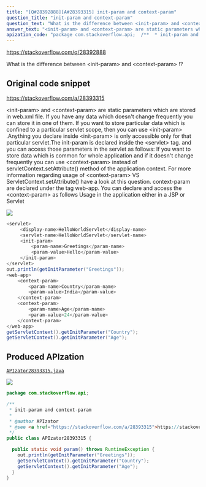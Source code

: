 ```yaml
---
title: "[Q#28392888][A#28393315] init-param and context-param"
question_title: "init-param and context-param"
question_text: "What is the difference between <init-param> and <context-param> !?"
answer_text: "<init-param> and <context-param> are static parameters which are stored in web.xml file. If you have any data which doesn't change frequently you can store it in one of them. If you want to store particular data which is confined to a particular servlet scope, then you can use <init-param> .Anything you declare inside <init-param> is only accessible only for that particular servlet.The init-param is declared inside the <servlet> tag. and you can access those parameters in the servlet as follows: If you want to store data which is common for whole application and if it doesn't change frequently you can use <context-param> instead of servletContext.setAttribute() method of the application context. For more information regarding usage of <context-param> VS ServletContext.setAttribute() have a look at this question. context-param are declared under the tag web-app. You can declare and access the <context-param> as follows Usage in the application either in a JSP or Servlet"
apization_code: "package com.stackoverflow.api;  /**  * init-param and context-param  *  * @author APIzator  * @see <a href=\"https://stackoverflow.com/a/28393315\">https://stackoverflow.com/a/28393315</a>  */ public class APIzator28393315 {    public static void param() throws RuntimeException {     out.println(getInitParameter(\"Greetings\"));     getServletContext().getInitParameter(\"Country\");     getServletContext().getInitParameter(\"Age\");   } }"
---
```


https://stackoverflow.com/q/28392888

What is the difference between &lt;init-param&gt; and &lt;context-param&gt; !?



## Original code snippet

https://stackoverflow.com/a/28393315

&lt;init-param&gt; and &lt;context-param&gt; are static parameters which are stored in web.xml file. If you have any data which doesn&#x27;t change frequently you can store it in one of them.
If you want to store particular data which is confined to a particular servlet scope, then you can use &lt;init-param&gt; .Anything you declare inside &lt;init-param&gt; is only accessible only for that particular servlet.The init-param is declared inside the &lt;servlet&gt; tag.
and you can access those parameters in the servlet as follows:
If you want to store data which is common for whole application and if it doesn&#x27;t change frequently you can use &lt;context-param&gt; instead of servletContext.setAttribute() method of the application context. For more information regarding usage of &lt;context-param&gt; VS ServletContext.setAttribute() have a look at this question. context-param are declared under the tag web-app.
You can declare and access the &lt;context-param&gt; as follows
Usage in the application either in a JSP or Servlet

<div class="code-logo"><img src="/stackoverflow.png" /></div>

```java
<servlet>
     <display-name>HelloWorldServlet</display-name>
     <servlet-name>HelloWorldServlet</servlet-name>
     <init-param>
         <param-name>Greetings</param-name>
         <param-value>Hello</param-value>
     </init-param>
</servlet>
out.println(getInitParameter("Greetings"));
<web-app>
    <context-param>
        <param-name>Country</param-name>
        <param-value>India</param-value>
    </context-param>
    <context-param>
        <param-name>Age</param-name>
        <param-value>24</param-value>
    </context-param>
</web-app>
getServletContext().getInitParameter("Country");
getServletContext().getInitParameter("Age");
```

## Produced APIzation

[`APIzator28393315.java`](https://github.com/pasqualesalza/apization-temp-data/raw/master/search/APIzator28393315.java)

<div class="code-logo"><img src="/apizator.png" /></div>

```java
package com.stackoverflow.api;

/**
 * init-param and context-param
 *
 * @author APIzator
 * @see <a href="https://stackoverflow.com/a/28393315">https://stackoverflow.com/a/28393315</a>
 */
public class APIzator28393315 {

  public static void param() throws RuntimeException {
    out.println(getInitParameter("Greetings"));
    getServletContext().getInitParameter("Country");
    getServletContext().getInitParameter("Age");
  }
}

```